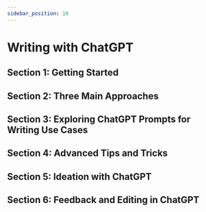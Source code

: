 ```yaml
---
sidebar_position: 10
---
```


# Writing with ChatGPT

## Section 1: Getting Started

## Section 2: Three Main Approaches

## Section 3: Exploring ChatGPT Prompts for Writing Use Cases

## Section 4: Advanced Tips and Tricks

## Section 5: Ideation with ChatGPT

## Section 6: Feedback and Editing in ChatGPT
